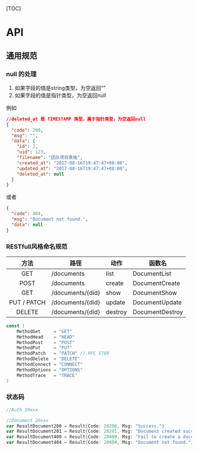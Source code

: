 [TOC]

# API

## 通用规范

### null 的处理

1. 如果字段的值是string类型，为空返回“”
2. 如果字段的值是指针类型，为空返回null

例如

``` json
//deleted_at 是 TIMESTAMP 类型，属于指针类型，为空返回null
{
  "code": 200,
  "msg": "",
  "data": {
    "id": 2,
    "uid": 123,
    "filename": "团队项目表格",
    "created_at": "2017-08-16T19:47:47+08:00",
    "updated_at": "2017-08-16T19:47:47+08:00",
    "deleted_at": null
  }
}
```

或者

``` json
{
  "code": 404,
  "msg": "Document not found.",
  "data": null
}
```

### RESTfull风格命名规范

| 方法 | 路径 | 动作 | 函数名 |
| :-: | --- | --- | --- |
| GET | /documents | list | DocumentList |
| POST  | /documents | create | DocumentCreate |
| GET | /documents/{did} | show | DocumentShow |
| PUT / PATCH | /documents/{did} | update | DocumentUpdate |
| DELETE | /documents/{did} | destroy | DocumentDestroy |

``` go
const (
    MethodGet     = "GET"
    MethodHead    = "HEAD"
    MethodPost    = "POST"
    MethodPut     = "PUT"
    MethodPatch   = "PATCH" // RFC 5789
    MethodDelete  = "DELETE"
    MethodConnect = "CONNECT"
    MethodOptions = "OPTIONS"
    MethodTrace   = "TRACE"
)
```

### 状态码


``` go
//Auth 10xxx

//Document 20xxx
var ResultDocument200 = Result{Code: 20200, Msg: "Success."}
var ResultDocument201 = Result{Code: 20201, Msg: "Document created successfully."}
var ResultDocument400 = Result{Code: 20400, Msg: "Fail to create a document."}
var ResultDocument404 = Result{Code: 20404, Msg: "Document not found."}

```


